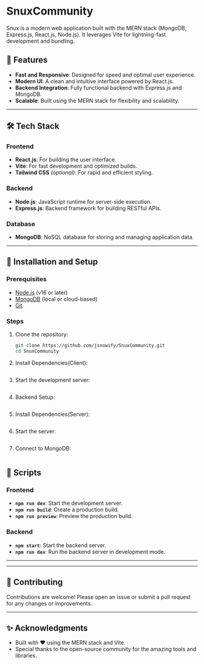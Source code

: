 # SnuxCommunity

Snux is a modern web application built with the MERN stack (MongoDB, Express.js, React.js, Node.js). It leverages Vite for lightning-fast development and bundling.

## 🚀 Features

- **Fast and Responsive**: Designed for speed and optimal user experience.
- **Modern UI**: A clean and intuitive interface powered by React.js.
- **Backend Integration**: Fully functional backend with Express.js and MongoDB.
- **Scalable**: Built using the MERN stack for flexibility and scalability.

---

## 🛠️ Tech Stack

### Frontend

- **React.js**: For building the user interface.
- **Vite**: For fast development and optimized builds.
- **Tailwind CSS** _(optional)_: For rapid and efficient styling.

### Backend

- **Node.js**: JavaScript runtime for server-side execution.
- **Express.js**: Backend framework for building RESTful APIs.

### Database

- **MongoDB**: NoSQL database for storing and managing application data.

---

## 🧩 Installation and Setup

### Prerequisites

- [Node.js](https://nodejs.org/) (v16 or later)
- [MongoDB](https://www.mongodb.com/) (local or cloud-based)
- [Git](https://git-scm.com/)

### Steps

1. Clone the repository:

   ```bash
   git clone https://github.com/jsnowify/SnuxCommunity.git
   cd SnuxCommunity

   ```

2. Install Dependencies(Client):

   ```npm install

   ```

3. Start the development server:

   ```npm run dev

   ```

4. Backend Setup:

   ```cd server

   ```

5. Install Dependencies(Server):

   ```npm install

   ```

6. Start the server:

   ```npm start

   ```

7. Connect to MongoDB:

   ```MONGO_URI= The database setup is not complete yet as I'm currently focusing on the UI. Feel free to contact me if you'd like to collaborate on structuring the database.

   ```

## 🧪 Scripts

### Frontend

- **`npm run dev`**: Start the development server.
- **`npm run build`**: Create a production build.
- **`npm run preview`**: Preview the production build.

### Backend

- **`npm start`**: Start the backend server.
- **`npm run dev`**: Run the backend server in development mode.

---

---

## 🤝 Contributing

Contributions are welcome! Please open an issue or submit a pull request for any changes or improvements.

---

## ✨ Acknowledgments

- Built with ❤️ using the MERN stack and Vite.
- Special thanks to the open-source community for the amazing tools and libraries.
